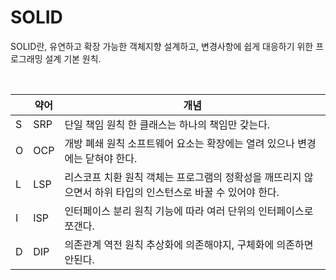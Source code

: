 # SOLID

SOLID란, 유연하고 확장 가능한 객체지향 설계하고, 변경사항에 쉽게 대응하기 위한 프로그래밍 설계 기본 원칙.

<br>

|   | 약어 | 개념         |
|---|------|--------------|
| S | SRP  | 단일 책임 원칙   한 클래스는 하나의 책임만 갖는다. |
| O | OCP  | 개방 폐쇄 원칙   소프트웨어 요소는 확장에는 열려 있으나 변경에는 닫혀야 한다. |
| L | LSP  | 리스코프 치환 원칙   객체는 프로그램의 정확성을 깨뜨리지 않으면서 하위 타입의 인스턴스로 바꿀 수 있어야 한다. |
| I | ISP  | 인터페이스 분리 원칙   기능에 따라 여러 단위의 인터페이스로 쪼갠다. |
| D | DIP  | 의존관계 역전 원칙   추상화에 의존해야지, 구체화에 의존하면 안된다. |

